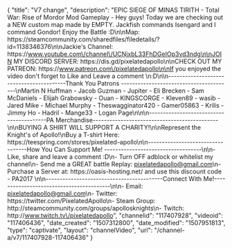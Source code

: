 {
    "title": "V7 change",
    "description": "EPIC SIEGE OF MINAS TIRITH - Total War: Rise of Mordor Mod Gameplay - Hey guys! Today we are checking out a NEW custom map made by EMPTY. Jackfish commands Isengard and I command Gondor! Enjoy the Battle :D\n\nMap: https:\/\/steamcommunity.com\/sharedfiles\/filedetails\/?id=1138346376\n\nJackie's Channel: https:\/\/www.youtube.com\/channel\/UCNjxbL33FhDGeIOp3vd3ndg\n\nJOIN MY DISCORD SERVER: https:\/\/dis.gd\/pixelatedapollo\n\nCHECK OUT MY PATREON: https:\/\/www.patreon.com\/pixelatedapollo\n\nIf you enjoyed the video don't forget to Like and Leave a comment \n:D\n\n-----------------------------------------Thank You Patrons ----------------------------------------\nMartin N Huffman - Jacob Guzman - Jupiter - Eli Brecken - Sam McDaniels - Elijah Grabowsky - Ouan - KINGSCORGE - Kleven89 - wasib - Jared Mike - Michael Murphy - Theswagginator420 - Gamer05863 - Krilis - Jimmy Ho - Hadril -  Mange33 - Logan Page\n\n\n-----------------------------------------PA Merchandise---------------------------------------------\n\nBUYING A SHIRT WILL SUPPORT A CHARITY!\n\nRepresent the Knight's of Apollo!\nBuy a T-shirt Here: https:\/\/teespring.com\/stores\/pixelated-apollo\n\n----------------------------------How You Can Support Me! -----------------------------------\n\n- Like, share and leave a comment :D\n- Turn OFF adblock or whitelist my channel\n- Send me a GREAT battle Replay: pixelatedapollo@gmail.com\n- Purchase a Server at: https:\/\/oasis-hosting.net\/ and use this discount code - PA2017 \n\n------------------------------------------Connect With Me!-----------------------------------------\n\n- Email: pixelatedapollo@gmail.com\n- Twitter: https:\/\/twitter.com\/PixelatedApollo\n- Steam Group:  http:\/\/steamcommunity.com\/groups\/apollosknights\n- Twitch: http:\/\/www.twitch.tv\/pixelatedapollo",
    "channelid": "117407928",
    "videoid": "117406436",
    "date_created": "1507312800",
    "date_modified": "1507951813",
    "type": "captivate",
    "layout": "channelVideo",
    "url": "\/channel-a\/v7\/117407928-117406436"
}